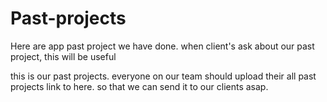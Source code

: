 # Past-projects
Here are app past project we have done. when client's ask about our past project, this will be useful


this is our past projects.
everyone on our team should upload their all past projects link to here.
so that we can send it to our clients asap.
